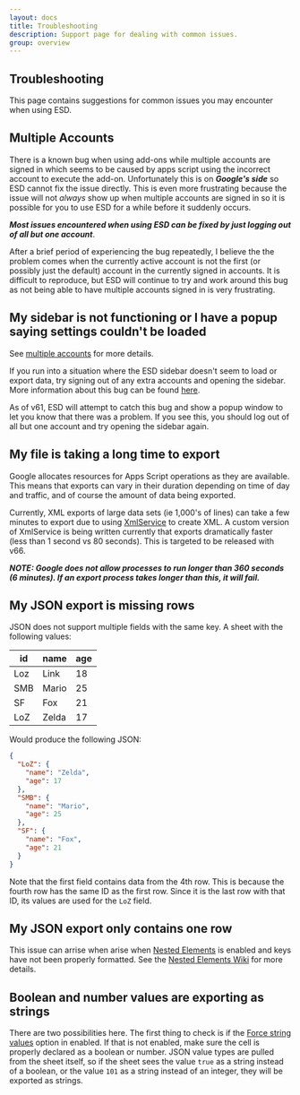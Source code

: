 ```yaml
---
layout: docs
title: Troubleshooting
description: Support page for dealing with common issues.
group: overview
---
```


Troubleshooting
---------------

This page contains suggestions for common issues you may encounter when using ESD.

Multiple Accounts
-----------------
There is a known bug when using add-ons while multiple accounts are signed in which seems to be caused by apps script using the incorrect account to execute the add-on. Unfortunately this is on ***Google's side*** so ESD cannot fix the issue directly. This is even more frustrating because the issue will not *always* show up when multiple accounts are signed in so it is possible for you to use ESD for a while before it suddenly occurs.

***Most issues encountered when using ESD can be fixed by just logging out of all but one account***.

After a brief period of experiencing the bug repeatedly, I believe the the problem comes when the currently active account is not the first (or possibly just the default) account in the currently signed in accounts. It is difficult to reproduce, but ESD will continue to try and work around this bug as not being able to have multiple accounts signed in is very frustrating.

My sidebar is not functioning or I have a popup saying settings couldn't be loaded
----------------------------------------------------------------------------------
See [multiple accounts](#multiple-accounts) for more details.

If you run into a situation where the ESD sidebar doesn't seem to load or export data, try signing out of any extra accounts and opening the sidebar. More information about this bug can be found [here](https://sites.google.com/site/scriptsexamples/home/announcements/multiple-accounts-issue-with-google-apps-script).

As of v61, ESD will attempt to catch this bug and show a popup window to let you know that there was a problem. If you see this, you should log out of all but one account and try opening the sidebar again.

My file is taking a long time to export
---------------------------------------
Google allocates resources for Apps Script operations as they are available. This means that exports can vary in their duration depending on time of day and traffic, and of course the amount of data being exported.

Currently, XML exports of large data sets (ie 1,000's of lines) can take a few minutes to export due to using [XmlService](https://developers.google.com/apps-script/reference/xml-service/xml-service) to create XML. A custom version of XmlService is being written currently that exports dramatically faster (less than 1 second vs 80 seconds). This is targeted to be released with v66.

***NOTE: Google does not allow processes to run longer than 360 seconds (6 minutes). If an export process takes longer than this, it will fail.***

My JSON export is missing rows
------------------------------
JSON does not support multiple fields with the same key. A sheet with the following values:

id | name | age
-- | ---- | ---
Loz | Link | 18
SMB | Mario | 25
SF | Fox | 21
LoZ | Zelda | 17

Would produce the following JSON:

```json
{
  "LoZ": {
    "name": "Zelda",
    "age": 17
  },
  "SMB": {
    "name": "Mario",
    "age": 25
  },
  "SF": {
    "name": "Fox",
    "age": 21
  }
}
```

Note that the first field contains data from the 4th row. This is because the fourth row has the same ID as the first row. Since it is the last row with that ID, its values are used for the `LoZ` field.

My JSON export only contains one row
------------------------------------
This issue can arrise when arise when [Nested Elements](general/nestedelements.md) is enabled and keys have not been properly formatted. See the [Nested Elements Wiki](https://github.com/Synthoid/ExportSheetData/wiki/Nested-Elements#advanced-key-formatting) for more details.

Boolean and number values are exporting as strings
--------------------------------------------------
There are two possibilities here. The first thing to check is if the [Force string values](json/forcestringvalues.md) option in enabled. If that is not enabled, make sure the cell is properly declared as a boolean or number. JSON value types are pulled from the sheet itself, so if the sheet sees the value `true` as a string instead of a boolean, or the value `101` as a string instead of an integer, they will be exported as strings.
